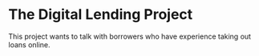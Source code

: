 # The Digital Lending Project
This project wants to talk with borrowers who have experience taking out loans online. 
